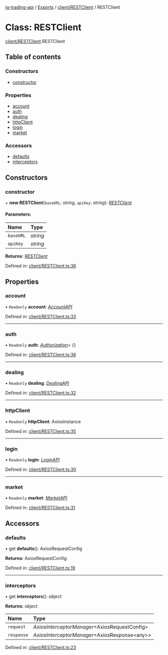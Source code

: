 [ig-trading-api](../README.md) / [Exports](../modules.md) / [client/RESTClient](../modules/client_restclient.md) / RESTClient

# Class: RESTClient

[client/RESTClient](../modules/client_restclient.md).RESTClient

## Table of contents

### Constructors

- [constructor](client_restclient.restclient.md#constructor)

### Properties

- [account](client_restclient.restclient.md#account)
- [auth](client_restclient.restclient.md#auth)
- [dealing](client_restclient.restclient.md#dealing)
- [httpClient](client_restclient.restclient.md#httpclient)
- [login](client_restclient.restclient.md#login)
- [market](client_restclient.restclient.md#market)

### Accessors

- [defaults](client_restclient.restclient.md#defaults)
- [interceptors](client_restclient.restclient.md#interceptors)

## Constructors

### constructor

\+ **new RESTClient**(`baseURL`: _string_, `apiKey`: _string_): [_RESTClient_](client_restclient.restclient.md)

#### Parameters:

| Name      | Type     |
| :-------- | :------- |
| `baseURL` | _string_ |
| `apiKey`  | _string_ |

**Returns:** [_RESTClient_](client_restclient.restclient.md)

Defined in: [client/RESTClient.ts:36](https://github.com/bennycode/ig-trading-api/blob/6347f7e/src/client/RESTClient.ts#L36)

## Properties

### account

• `Readonly` **account**: [_AccountAPI_](account_accountapi.accountapi.md)

Defined in: [client/RESTClient.ts:33](https://github.com/bennycode/ig-trading-api/blob/6347f7e/src/client/RESTClient.ts#L33)

---

### auth

• `Readonly` **auth**: [_Authorization_](../interfaces/client_restclient.authorization.md)= {}

Defined in: [client/RESTClient.ts:36](https://github.com/bennycode/ig-trading-api/blob/6347f7e/src/client/RESTClient.ts#L36)

---

### dealing

• `Readonly` **dealing**: [_DealingAPI_](dealing_dealingapi.dealingapi.md)

Defined in: [client/RESTClient.ts:32](https://github.com/bennycode/ig-trading-api/blob/6347f7e/src/client/RESTClient.ts#L32)

---

### httpClient

• `Readonly` **httpClient**: AxiosInstance

Defined in: [client/RESTClient.ts:35](https://github.com/bennycode/ig-trading-api/blob/6347f7e/src/client/RESTClient.ts#L35)

---

### login

• `Readonly` **login**: [_LoginAPI_](login_loginapi.loginapi.md)

Defined in: [client/RESTClient.ts:30](https://github.com/bennycode/ig-trading-api/blob/6347f7e/src/client/RESTClient.ts#L30)

---

### market

• `Readonly` **market**: [_MarketAPI_](market_marketapi.marketapi.md)

Defined in: [client/RESTClient.ts:31](https://github.com/bennycode/ig-trading-api/blob/6347f7e/src/client/RESTClient.ts#L31)

## Accessors

### defaults

• get **defaults**(): AxiosRequestConfig

**Returns:** AxiosRequestConfig

Defined in: [client/RESTClient.ts:19](https://github.com/bennycode/ig-trading-api/blob/6347f7e/src/client/RESTClient.ts#L19)

---

### interceptors

• get **interceptors**(): _object_

**Returns:** _object_

| Name       | Type                                            |
| :--------- | :---------------------------------------------- |
| `request`  | _AxiosInterceptorManager_<AxiosRequestConfig\>  |
| `response` | _AxiosInterceptorManager_<AxiosResponse<any\>\> |

Defined in: [client/RESTClient.ts:23](https://github.com/bennycode/ig-trading-api/blob/6347f7e/src/client/RESTClient.ts#L23)
